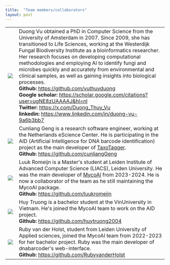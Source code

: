 ```yaml
---
title:  "Team members/collaborators"
layout: post
---
```



<div class="float-left">
<table>
  <tr>
    <td> <img src="https://MycoAI.github.io/photos/portrait_DuongVu.jpg"  align="left" style="height:50bp;" /> </td>
    <td> 
        Duong Vu obtained a PhD in Computer Science from the University of Amsterdam in 2007. Since 2009, she has transitioned to Life Sciences, working at the Westerdijk Fungal Biodiversity Institute as a bioinformatics researcher.
        Her research focuses on developing computational methodologies and employing AI to identify fungi and microbes quickly and accurately from environmental and clinical samples, as well as gaining insights into biological processes.<br />
      <strong>Github: </strong><a href="https://github.com/vuthuyduong">https://github.com/vuthuyduong</a><br />
      <strong>Google scholar: </strong><a href="https://scholar.google.com/citations?user=ugNE8zUAAAAJ&hl=nl">https://scholar.google.com/citations?user=ugNE8zUAAAAJ&hl=nl</a><br />
      <strong>Twitter: </strong><a href="https://x.com/Duong_Thuy_Vu">https://x.com/Duong_Thuy_Vu</a><br />
      <strong>linkedin: </strong><a href="https://www.linkedin.com/in/duong-vu-9a6b3bb7/">https://www.linkedin.com/in/duong-vu-9a6b3bb7</a><br />
    </td>
   </tr> 
   <tr>
    <td> <img src="https://github.com/user-attachments/assets/5624f867-e647-4c67-9b77-3dded1570959"  align="left" style="height:100bp;" /> </td>
    <td> 
        Cunliang Geng is a research software engineer, working at the Netherlands eScience Center. He is participating in the AID (Artificial Intelligence for DNA barcode identification) project as the main developer of <a href="https://github.com/MycoAI/TaxoTagger">TaxoTagger</a>. <br />
      <strong>Github: </strong><a href="https://github.com/cunliangGeng">https://github.com/cunliangGeng</a><br />
    </td>
   </tr> 
  <tr>
    <td> <img src="https://github.com/user-attachments/assets/32d37941-3bf2-46ef-9ef1-86cc7807542a"  align="left" style="height:100bp;" /> </td>
    <td> 
        Luuk Romeijn is a Master's student at Leiden Institute of Advanced Computer Science (LIACS), Leiden University. He was the main developer of <a href="https://github.com/MycoAI/MycoAI">MycoAI</a> from 2023-2024. He is now a collaborator of the team as he still maintaining the MycoAI package. <br />
      <strong>Github: </strong><a href="https://github.com/luukromeijn">https://github.com/luukromeijn</a><br />
    </td>
   </tr> 
  <tr>
    <td> <img src="https://github.com/user-attachments/assets/bfb5cc53-36a9-4d21-ad64-37225e267fff"  align="left" style="height:50bp;" /> </td>
    <td> 
        Huy Truong is a bachelor student at the VinUniversity in Vietnam. He's joined the MycoAI team to work on the AID project. <br />
      <strong>Github: </strong><a href="https://github.com/huytruong2004">https://github.com/huytruong2004</a><br />
    </td>
   </tr> 
  <tr>
    <td> <img src="https://github.com/user-attachments/assets/843ad8d7-fee9-439c-a37f-df177b43b2dc"  align="left" style="height:100bp;" /> </td>
    <td> 
        Ruby van der Holst, student from Leiden University of Applied sciences, joined the MycoAI team from 2022-2023 for her bachelor project.   
        Ruby was the main developer of dnabarcoder's web-interface. <br />
      <strong>Github: </strong><a href="https://github.com/RubyvanderHolst">https://github.com/RubyvanderHolst</a><br />
    </td>
   </tr> 
</table>
</div>
